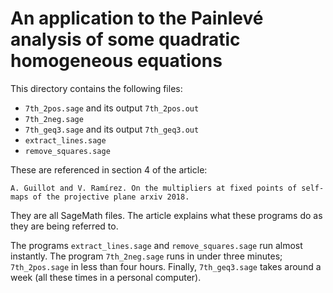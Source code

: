 # An application to the Painlevé analysis of some quadratic homogeneous equations

This directory contains the following files:

 
* `7th_2pos.sage` and its output `7th_2pos.out` 
* `7th_2neg.sage` 
* `7th_geq3.sage` and its output `7th_geq3.out` 
* `extract_lines.sage` 
* `remove_squares.sage` 
 
 
These are referenced in section 4 of the article: 

    A. Guillot and V. Ramírez. On the multipliers at fixed points of self-maps of the projective plane arxiv 2018. 

They are all SageMath files. The article explains what these programs do as they are being referred to.

The programs `extract_lines.sage` and `remove_squares.sage` run almost instantly. The program  `7th_2neg.sage` runs in under three minutes; `7th_2pos.sage` in less than four hours. Finally, `7th_geq3.sage` takes around a week (all these times in a personal computer). 
